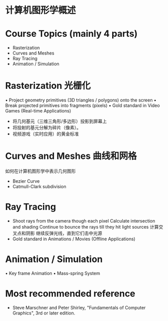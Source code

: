 # 计算机图形学概述 
# Course Topics (mainly 4 parts)
- Rasterization
- Curves and Meshes
- Ray Tracing
- Animation / Simulation

# Rasterization 光栅化
• Project geometry primitives (3D triangles / polygons) onto the screen
• Break projected primitives into fragments (pixels)
• Gold standard in Video Games (Real-time Applications)
- 将几何基元（三维三角形/多边形）投影到屏幕上
- 将投射的基元分解为碎片（像素）。
- 视频游戏（实时应用）的黄金标准

# Curves and Meshes 曲线和网格
如何在计算机图形学中表示几何图形
- Bezier Curve
- Catmull-Clark subdivision

# Ray Tracing
- Shoot rays from the camera though each pixel
Calculate intersection and shading
Continue to bounce the rays till they hit light sources
计算交叉点和阴影
继续反弹光线，直到它们击中光源
- Gold standard in Animations / Movies (Offline Applications)

# Animation / Simulation
• Key frame Animation
• Mass-spring System

# Most recommended reference
- Steve Marschner and Peter Shirley, "Fundamentals of Computer Graphics", 3rd or later edition.